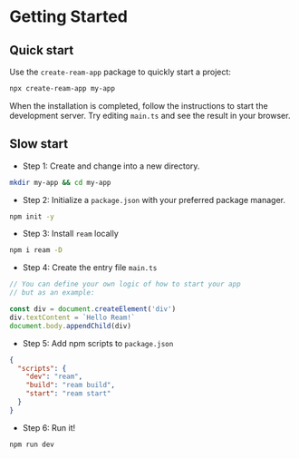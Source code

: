 # Getting Started

## Quick start

Use the `create-ream-app` package to quickly start a project:

```bash
npx create-ream-app my-app
```

When the installation is completed, follow the instructions to start the development server. Try editing `main.ts` and see the result in your browser.

## Slow start

- Step 1: Create and change into a new directory.

```bash
mkdir my-app && cd my-app
```

- Step 2: Initialize a `package.json` with your preferred package manager.

```bash
npm init -y
```

- Step 3: Install `ream` locally

```bash
npm i ream -D
```

- Step 4: Create the entry file `main.ts`

```ts
// You can define your own logic of how to start your app
// but as an example:

const div = document.createElement('div')
div.textContent = `Hello Ream!`
document.body.appendChild(div)
```

- Step 5: Add npm scripts to `package.json`

```json
{
  "scripts": {
    "dev": "ream",
    "build": "ream build",
    "start": "ream start"
  }
}
```

- Step 6: Run it!

```bash
npm run dev
```
